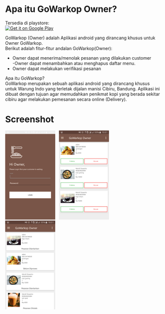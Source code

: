
# Apa itu GoWarkop Owner?

Tersedia di playstore: <br>
<a href="https://play.google.com/store/apps/details?id=com.gowarkop.aditya123666.go_api"><img alt="Get it on Google Play" src="https://play.google.com/intl/en_us/badges/images/generic/en-play-badge.png" height=70px /></a>


GoWarkop (Owner) adalah Aplikasi android yang dirancang khusus untuk Owner GoWarkop.<br>
Berikut adalah fitur-fitur andalan GoWarkop(Owner):<br>
- Owner dapat menerima/menolak pesanan yang dilakukan customer<br>
-Owner dapat menambahkan atau menghapus daftar menu.<br>
- Owner dapat melakukan verifikasi pesanan<br>

Apa itu GoWarkop?<br>
GoWarkop merupakan sebuah aplikasi android yang dirancang khusus untuk Warung Indo yang terletak dijalan manisi Cibiru, Bandung. Aplikasi ini dibuat dengan tujuan agar memudahkan penikmat kopi yang berada sekitar cibiru agar melakukan pemesanan secara online (Delivery).



# Screenshot
<img src="https://github.com/adamnain/GowarkopOwner/blob/master/ss/2.png" width="32%">&nbsp;&nbsp;
<img src="https://github.com/adamnain/GowarkopOwner/blob/master/ss/1.png" width="32%">&nbsp;&nbsp;
<img src="https://github.com/adamnain/GowarkopOwner/blob/master/ss/3.png" width="32%">&nbsp;&nbsp;